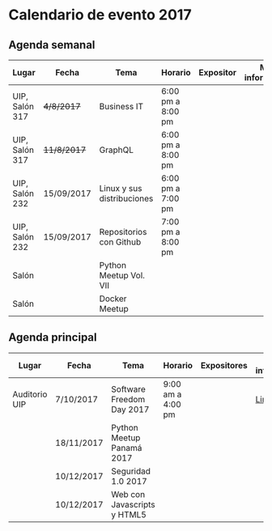 # Calendario de evento 2017

## Agenda semanal
|	Lugar|	Fecha|	Tema| Horario| Expositor| Mas información|
|------|-------|------|-------------------|-----------|---------|
|	UIP, Salón 317|	~~4/8/2017~~|	Business IT|	6:00 pm a 8:00 pm| |
|	UIP, Salón 317|	~~11/8/2017~~|	 GraphQL|	6:00 pm a 8:00 pm| ||
|	UIP, Salón 232	|	15/09/2017| Linux y sus distribuciones| 6:00 pm a 7:00 pm| ||
|	UIP, Salón 232	|	15/09/2017| Repositorios con Github| 7:00 pm a 8:00 pm| ||
|	Salón | | Python Meetup Vol. VII| | ||
|	Salón|	|	 Docker Meetup| | ||

## Agenda principal
|	Lugar|	Fecha|	Tema| Horario| Expositores | Mas información|
|------|-------|------|-------------------|-----------|---------|
|Auditorio UIP|	7/10/2017	|Software Freedom Day 2017|	9:00 am a 4:00 pm| |[Link](https://github.com/floss-pa/Software-Freedom-Day-2017)|
||	18/11/2017	|Python Meetup Panamá 2017|	| ||
||	10/12/2017	|Seguridad 1.0 2017|	| ||
||	10/12/2017	|Web con Javascripts y HTML5 |	| ||

